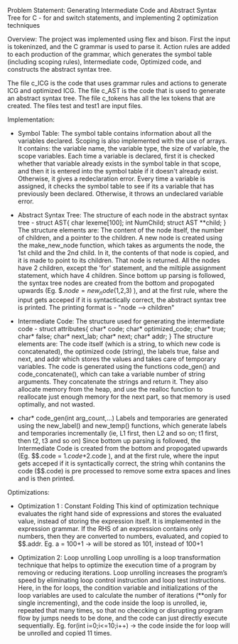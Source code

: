 Problem Statement: 
Generating Intermediate Code and Abstract Syntax Tree for C - for and switch statements, and implementing 2 optimization techniques

Overview:
The project was implemented using flex and bison. 
First the input is tokeninzed, and the C grammar is used to parse it. Action rules are added to each production of the grammar, which generates the symbol table (including scoping rules), Intermediate code, Optimized code, and constructs the abstract syntax tree. 

The file c_ICG is the code that uses grammar rules and actions to generate ICG and optimized ICG. 
The file c_AST is the code that is used to generate an abstract syntax tree. 
The file c_tokens has all the lex tokens that are created. 
The files test and test1 are input files. 


Implementation:

- Symbol Table: 
The symbol table contains information about all the variables declared. Scoping is also implemented with the use of arrays. 
It contains: the variable name, the variable type, the size of variable, the scope variables. 
Each time a variable is declared, first it is checked whether that variable already exists in the symbol table in that scope, and then it is entered into the symbol table if it doesn't already exist. Otherwise, it gives a redeclaration error. 
Every time a variable is assigned, it checks the symbol table to see if its a variable that has previously been declared. Otherwise, it throws an undeclared variable error. 


- Abstract Syntax Tree: 
The structure of each node in the abstract syntax tree - 
struct AST{
	char lexeme[100];
	int NumChild;
	struct AST **child;
}
The structure elements are: The content of the node itself, the number of children, and a pointer to the children. 
A new node is created using the make_new_node function, which takes as arguments the node, the 1st child and the 2nd child. In it, the contents of that node is copied, and it is made to point to its children. That node is returned. 
All the nodes have 2 children, except the 'for' statement, and the miltiple assignment statement, which have 4 children.
Since bottom up parsing is followed, the syntax tree nodes are created from the bottom and propogated upwards (Eg. $$.node = new_node($1,$2,$3) ), and at the first rule, where the input gets acceped if it is syntactically correct, the abstract syntax tree is printed. 
The printing format is -  "node --> children"


- Intermediate Code: 
The structure used for generating the intermediate code - 
struct attributes{
	char* code; 
	char* optimized_code;
	char* true;
	char* false;
	char* next_lab;
	char* next;
	char* addr;
}
The structure elements are: The code itself (which is a string, to which new code is concatenated), the optimized code (string), the labels true, false and next, and addr which stores the values and takes care of temporary variables.
The code is generated using the functions code_gen() and code_concatenate(), which can take a variable number of string arguments. They concatenate the strings and return it. They also allocate memory from the heap, and use the realloc function to reallocate just enough memory for the next part, so that memory is used optimally, and not wasted.
- char* code_gen(int arg_count,...)
Labels and temporaries are generated using the new_label() and new_temp() functions, which generate labels and temporaries incrementally (ie, L1 first, then L2 and so on; t1 first, then t2, t3 and so on)
Since bottom up parsing is followed, the Intermediate Code is created from the bottom and propogated upwards (Eg. $$.code = $1.code+$2.code ), and at the first rule, where the input gets acceped if it is syntactically correct, the string whih contanins the code ($$.code) is pre processed to remove some extra spaces and lines and is then printed.



Optimizations:

- Optimization 1 : Constant Folding 
This kind of optimization technique evaluates the right hand side of expressions and stores the evaluated value, instead of storing the expression itself. It is implemented in the expression grammar. If the RHS of an expression contains only numbers, then they are converted to numbers, evaluated, and copied to $$.addr. 
Eg. a = 100+1   ->  will be stored as 101, instead of 100+1

- Optimization 2: Loop unrolling 
Loop unrolling is a loop transformation technique that helps to optimize the execution time of a program by removing or reducing iterations. Loop unrolling increases the program’s speed by eliminating loop control instruction and loop test instructions.
Here, in the for loops, the condition variable and initializations of the loop variables are used to calculate the number of iterations (**only for single incrementing), and the code inside the loop is unrolled, ie, repeated that many times, so that no checcking or disrupting program flow by jumps needs to be done, and the code can just directly execute sequentially. 
Eg. for(int i=0;i<=10;i++)  ->  the code inside the for loop will be unrolled and copied 11 times. 